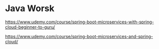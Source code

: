 # Java Worsk

https://www.udemy.com/course/spring-boot-microservices-with-spring-cloud-beginner-to-guru/

https://www.udemy.com/course/spring-boot-microservices-and-spring-cloud/
